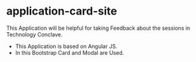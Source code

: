 # application-card-site

This Application will be helpful for taking Feedback about the sessions in Technology Conclave.

- This Application is based on Angular JS.
- In this Bootstrap Card and Modal are Used.
